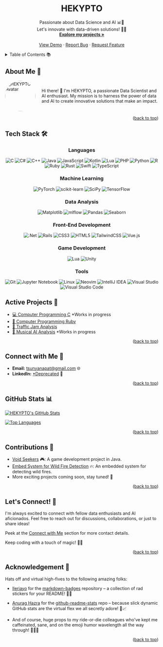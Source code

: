 <!-- Improved compatibility of back to top link: See: https://github.com/othneildrew/Best-README-Template/pull/73 -->

<a name="readme-top"></a>

<!--
*** Thanks for dropping by my GitHub profile. If you'd like to connect or collaborate,
*** feel free to reach out. Don't forget to give a star to the repositories you like! 🌟
*** Have an amazing day and keep coding! 😄🚀
-->

<!-- PROJECT TITLE -->
<div align="center">
  <h1>HEKYPTO</h1>
  <p align="center">
    Passionate about Data Science and AI 📊🤖
    <br />
    Let's innovate with data-driven solutions! 🚀💡
    <br />
    <a href="https://github.com/HEKYPTO?tab=repositories"><strong>Explore my projects »</strong></a>
    <br />
    <br />
    <a href="https://github.com/hekypto">View Demo</a>
    ·
    <a href="https://github.com/hekypto/issues">Report Bug</a>
    ·
    <a href="https://github.com/hekypto/issues">Request Feature</a>
  </p>
</div>

<!-- TABLE OF CONTENTS -->
<details>
  <summary>Table of Contents 📚</summary>
  <ol>
    <li>
      <a href="#about-me">About Me</a>
    </li>
    <li>
      <a href="#tech-stack">Tech Stack</a>
    </li>
    <li>
      <a href="#projects">Projects</a>
    </li>
    <li><a href="#connect-with-me">Connect with Me</a></li>
    <li><a href="#github-stats">GitHub Stats</a></li>
    <li><a href="#contributions">Contributions</a></li>
    <li><a href="#certifications-and-achievements">Certifications and Achievements</a></li>
    <li><a href="#lets-connect">Let's Connect</a></li>
    <li><a href="#acknowledgments">Acknowledgments</a></li>
  </ol>
</details>

<!-- ABOUT ME -->

## About Me 👋

<div style="display: flex; align-items: center;">
  <img src="https://avatars.githubusercontent.com/u/105188275?v=4" alt="HEKYPTO's Avatar" style="border-radius: 50%; width: 100px; height: 100px; margin-right: 20px;" />
  <p>Hi there! 🌟 I'm HEKYPTO, a passionate Data Scientist and AI enthusiast. My mission is to harness the power of data and AI to create innovative solutions that make an impact.</p>
</div>

<p align="right">(<a href="#readme-top">back to top</a>)</p>

<!-- TECH STACK -->

## Tech Stack 🛠️

<div align="center">

### Languages

![C](https://img.shields.io/badge/c-%2300599C.svg?style=flat-square&logo=c&logoColor=white)
![C#](https://img.shields.io/badge/c%23-%23239120.svg?style=flat-square&logo=c-sharp&logoColor=white)
![C++](https://img.shields.io/badge/c++-%2300599C.svg?style=flat-square&logo=c%2B%2B&logoColor=white)
![Java](https://img.shields.io/badge/java-%23ED8B00.svg?style=flat-square&logo=openjdk&logoColor=white)
![JavaScript](https://img.shields.io/badge/javascript-%23323330.svg?style=flat-square&logo=javascript&logoColor=%23F7DF1E)
![Kotlin](https://img.shields.io/badge/kotlin-%237F52FF.svg?style=flat-square&logo=kotlin&logoColor=white)
![Lua](https://img.shields.io/badge/lua-%232C2D72.svg?style=flat-square&logo=lua&logoColor=white)
![PHP](https://img.shields.io/badge/php-%23777BB4.svg?style=flat-square&logo=php&logoColor=white)
![Python](https://img.shields.io/badge/python-3670A0?style=flat-square&logo=python&logoColor=ffdd54)
![R](https://img.shields.io/badge/r-%23276DC3.svg?style=flat-square&logo=r&logoColor=white)
![Ruby](https://img.shields.io/badge/ruby-%23CC342D.svg?style=flat-square&logo=ruby&logoColor=white)
![Rust](https://img.shields.io/badge/rust-%23000000.svg?style=flat-square&logo=rust&logoColor=white)
![Swift](https://img.shields.io/badge/swift-F54A2A?style=flat-square&logo=swift&logoColor=white)
![TypeScript](https://img.shields.io/badge/typescript-%23007ACC.svg?style=flat-square&logo=typescript&logoColor=white)

### Machine Learning

![PyTorch](https://img.shields.io/badge/PyTorch-%23EE4C2C.svg?style=flat-square&logo=PyTorch&logoColor=white)
![scikit-learn](https://img.shields.io/badge/scikit--learn-%23F7931E.svg?style=flat-square&logo=scikit-learn&logoColor=white)
![SciPy](https://img.shields.io/badge/SciPy-%230C55A5.svg?style=flat-square&logo=scipy&logoColor=%white)
![TensorFlow](https://img.shields.io/badge/TensorFlow-%23FF6F00.svg?style=flat-square&logo=TensorFlow&logoColor=white)

### Data Analysis

![Matplotlib](https://img.shields.io/badge/Matplotlib-%23ffffff.svg?style=flat-square&logo=Matplotlib&logoColor=black)
![mlflow](https://img.shields.io/badge/mlflow-%23d9ead3.svg?style=flat-square&logo=numpy&logoColor=blue)
![Pandas](https://img.shields.io/badge/pandas-%23150458.svg?style=flat-square&logo=pandas&logoColor=white)
![Seaborn](https://img.shields.io/badge/-Seaborn-blue?style=flat-square&logo=seaborn&logoColor=white)

### Front-End Development

![.Net](https://img.shields.io/badge/.NET-5C2D91?style=flat-square&logo=.net&logoColor=white)
![Rails](https://img.shields.io/badge/rails-%23CC0000.svg?style=flat-square&logo=ruby-on-rails&logoColor=white)
![CSS3](https://img.shields.io/badge/css3-%231572B6.svg?style=flat-square&logo=css3&logoColor=white)
![HTML5](https://img.shields.io/badge/html5-%23E34F26.svg?style=flat-square&logo=html5&logoColor=white)
![TailwindCSS](https://img.shields.io/badge/tailwindcss-%2338B2AC.svg?style=flat-square&logo=tailwind-css&logoColor=white)
![Vue.js](https://img.shields.io/badge/vuejs-%2335495e.svg?style=flat-square&logo=vuedotjs&logoColor=%234FC08D)

### Game Development

![Lua](https://img.shields.io/badge/lua-%232C2D72.svg?style=flat-square&logo=lua&logoColor=white)
![Unity](https://img.shields.io/badge/unity-%23000000.svg?style=flat-square&logo=unity&logoColor=white)

### Tools

![Git](https://img.shields.io/badge/git-%23F05033.svg?style=flat-square&logo=git&logoColor=white)
![Jupyter Notebook](https://img.shields.io/badge/jupyter-%23FA0F00.svg?style=flat-square&logo=jupyter&logoColor=white)
![Linux](https://img.shields.io/badge/Linux-FCC624?style=flat-square&logo=linux&logoColor=black)
![Neovim](https://img.shields.io/badge/NeoVim-%2357A143.svg?&style=flat-square&logo=neovim&logoColor=white)
![IntelliJ IDEA](https://img.shields.io/badge/IntelliJIDEA-000000.svg?style=flat-square&logo=intellij-idea&logoColor=white)
![Visual Studio](https://img.shields.io/badge/Visual%20Studio-5C2D91.svg?style=flat-square&logo=visual-studio&logoColor=white)
![Visual Studio Code](https://img.shields.io/badge/Visual%20Studio%20Code-0078d7.svg?style=flat-square&logo=visual-studio-code&logoColor=white)

</div>

<!-- ACTIVE PROJECTS -->

## Active Projects 🚀

- [💻 Computer Programming C](https://github.com/HEKYPTO/) *Works in progress
- [💎 Computer Programming Ruby](https://github.com/HEKYPTO/ComputerProgrammingWithRuby)
- [🚗 Traffic Jam Analysis](https://github.com/HEKYPTO/TrafficJam)
- [🎵 Musical AI Analysis](https://github.com/HEKYPTO/) *Works in progress

<p align="right">(<a href="#readme-top">back to top</a>)</p>

<!-- CONNECT WITH ME -->

## Connect with Me 💬

- **Email:** [tsunyanapat@gmail.com](mailto:tsunyanapat@gmail.com) 🌐
- **LinkedIn:** [\*Deprecated](https://www.linkedin.com) 🔗

<p align="right">(<a href="#readme-top">back to top</a>)</p>

<!-- GITHUB STATS -->

## GitHub Stats 📊

[![HEKYPTO's GitHub Stats](https://github-readme-stats.vercel.app/api?username=hekypto&show_icons=true&count_private=true)](https://github.com/hekypto)

[![Top Languages](https://github-readme-stats.vercel.app/api/top-langs/?username=HEKYPTO&theme=graywhite&cache_seconds=7000&disable_animations=true&hide_border=true&include_all_commits=true)](https://github.com/HEKYPTO)

<p align="right">(<a href="#readme-top">back to top</a>)</p>

<!-- CONTRIBUTIONS -->

## Contributions 🌟

- [Void Seekers](https://github.com/vtneil/void_seekers) 🎮: A game development project in Java.
- [Embed System for Wild Fire Detection](https://github.com/vtneil/emb_forest_fire) 🔥: An embedded system for detecting wild fires.
- More exciting projects coming soon, stay tuned! 🚀

<p align="right">(<a href="#readme-top">back to top</a>)</p>

<!-- CERTIFICATIONS AND ACHIEVEMENTS
## Certifications and Achievements

- [Data Science Certification](Link to Certification 1) 📜
- [Machine Learning Specialization](Link to Certification 2) 🧠
- ...

<p align="right">(<a href="#readme-top">back to top</a>)</p> -->

<!-- LET'S CONNECT -->

## Let's Connect! 🤝

I'm always excited to connect with fellow data enthusiasts and AI aficionados. Feel free to reach out for discussions, collaborations, or just to share ideas!

Peek at the [Connect with Me](#connect-with-me) section for more contact details.

Keep coding with a touch of magic! 🚀✨

<p align="right">(<a href="#readme-top">back to top</a>)</p>

<!-- ACKNOWLEDGEMENT -->

## Acknowledgement 🎉

Hats off and virtual high-fives to the following amazing folks:

- [Ileriayo](https://github.com/Ileriayo) for the [markdown-badges](https://github.com/Ileriayo/markdown-badges) repository – a collection of rad stickers for your README! 🌟🎉

- [Anurag Hazra](https://github.com/anuraghazra) for the [github-readme-stats](https://github.com/anuraghazra/github-readme-stats) repo – because slick dynamic GitHub stats are the virtual flex we all secretly adore! 💪📈

- And of course, huge props to my ride-or-die colleagues who've kept me caffeinated, sane, and on the emoji humor wavelength all the way through! 🙌👯‍♂️

<p align="right">(<a href="#readme-top">back to top</a>)</p>

